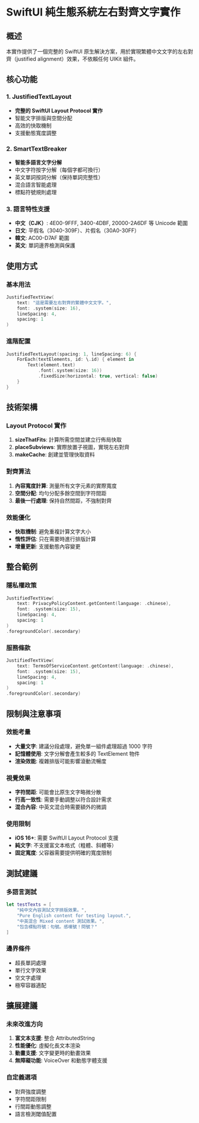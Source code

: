 # SwiftUI 純生態系統左右對齊文字實作

## 概述

本實作提供了一個完整的 SwiftUI 原生解決方案，用於實現繁體中文文字的左右對齊（justified alignment）效果，不依賴任何 UIKit 組件。

## 核心功能

### 1. JustifiedTextLayout
- **完整的 SwiftUI Layout Protocol 實作**
- 智能文字排版與空間分配
- 高效的快取機制
- 支援動態寬度調整

### 2. SmartTextBreaker
- **智能多語言文字分解**
- 中文字符按字分解（每個字都可換行）
- 英文單詞按詞分解（保持單詞完整性）
- 混合語言智能處理
- 標點符號規則處理

### 3. 語言特性支援
- **中文（CJK）**: 4E00-9FFF, 3400-4DBF, 20000-2A6DF 等 Unicode 範圍
- **日文**: 平假名（3040-309F）、片假名（30A0-30FF）
- **韓文**: AC00-D7AF 範圍
- **英文**: 單詞邊界檢測與保護

## 使用方式

### 基本用法
```swift
JustifiedTextView(
    text: "這是需要左右對齊的繁體中文文字。",
    font: .system(size: 16),
    lineSpacing: 4,
    spacing: 1
)
```

### 進階配置
```swift
JustifiedTextLayout(spacing: 1, lineSpacing: 6) {
    ForEach(textElements, id: \.id) { element in
        Text(element.text)
            .font(.system(size: 16))
            .fixedSize(horizontal: true, vertical: false)
    }
}
```

## 技術架構

### Layout Protocol 實作
1. **sizeThatFits**: 計算所需空間並建立行佈局快取
2. **placeSubviews**: 實際放置子視圖，實現左右對齊
3. **makeCache**: 創建並管理快取資料

### 對齊算法
1. **內容寬度計算**: 測量所有文字元素的實際寬度
2. **空間分配**: 均勻分配多餘空間到字符間距
3. **最後一行處理**: 保持自然間距，不強制對齊

### 效能優化
- **快取機制**: 避免重複計算文字大小
- **惰性評估**: 只在需要時進行排版計算
- **增量更新**: 支援動態內容變更

## 整合範例

### 隱私權政策
```swift
JustifiedTextView(
    text: PrivacyPolicyContent.getContent(language: .chinese),
    font: .system(size: 15),
    lineSpacing: 4,
    spacing: 1
)
.foregroundColor(.secondary)
```

### 服務條款
```swift
JustifiedTextView(
    text: TermsOfServiceContent.getContent(language: .chinese),
    font: .system(size: 15),
    lineSpacing: 4,
    spacing: 1
)
.foregroundColor(.secondary)
```

## 限制與注意事項

### 效能考量
- **大量文字**: 建議分段處理，避免單一組件處理超過 1000 字符
- **記憶體使用**: 文字分解會產生較多的 TextElement 物件
- **渲染效能**: 複雜排版可能影響滾動流暢度

### 視覺效果
- **字符間距**: 可能會比原生文字略微分散
- **行高一致性**: 需要手動調整以符合設計需求
- **混合內容**: 中英文混合時需要額外的微調

### 使用限制
- **iOS 16+**: 需要 SwiftUI Layout Protocol 支援
- **純文字**: 不支援富文本格式（粗體、斜體等）
- **固定寬度**: 父容器需要提供明確的寬度限制

## 測試建議

### 多語言測試
```swift
let testTexts = [
    "純中文內容測試文字排版效果。",
    "Pure English content for testing layout.",
    "中英混合 Mixed content 測試效果。",
    "包含標點符號：句號。感嘆號！問號？"
]
```

### 邊界條件
- 超長單詞處理
- 單行文字效果
- 空文字處理
- 極窄容器適配

## 擴展建議

### 未來改進方向
1. **富文本支援**: 整合 AttributedString
2. **性能優化**: 虛擬化長文本渲染
3. **動畫支援**: 文字變更時的動畫效果
4. **無障礙功能**: VoiceOver 和動態字體支援

### 自定義選項
- 對齊強度調整
- 字符間距限制
- 行間距動態調整
- 語言檢測閾值配置

